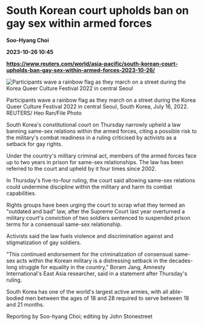 # South Korean court upholds ban on gay sex within armed forces
**Soo-Hyang Choi**

**2023-10-26 10:45**

**https://www.reuters.com/world/asia-pacific/south-korean-court-upholds-ban-gay-sex-within-armed-forces-2023-10-26/**

![Participants wave a rainbow flag as they march on a street during the Korea Queer Culture Festival 2022 in central Seoul](https://www.reuters.com/resizer/2JcVligbzCGi96GFooIkeS2cm3Q=/1920x0/filters:quality(80)/cloudfront-us-east-2.images.arcpublishing.com/reuters/YZOQZDNU5VIZPBWWMQFCXB4DAQ.jpg)

Participants wave a rainbow flag as they march on a street during the Korea Queer Culture Festival 2022 in central Seoul, South Korea, July 16, 2022. REUTERS/ Heo Ran/File Photo

South Korea's constitutional court on Thursday narrowly upheld a law banning same-sex relations within the armed forces, citing a possible risk to the military's combat readiness in a ruling criticised by activists as a setback for gay rights.

Under the country's military criminal act, members of the armed forces face up to two years in prison for same-sex relationships. The law has been referred to the court and upheld by it four times since 2002.

In Thursday's five-to-four ruling, the court said allowing same-sex relations could undermine discipline within the military and harm its combat capabilities.

Rights groups have been urging the court to scrap what they termed an "outdated and bad" law, after the Supreme Court last year overturned a military court's conviction of two soldiers sentenced to suspended prison terms for a consensual same-sex relationship.

Activists said the law fuels violence and discrimination against and stigmatization of gay soldiers.

"This continued endorsement for the criminalization of consensual same-sex acts within the Korean military is a distressing setback in the decades-long struggle for equality in the country," Boram Jang, Amnesty International's East Asia researcher, said in a statement after Thursday's ruling.

South Korea has one of the world's largest active armies, with all able-bodied men between the ages of 18 and 28 required to serve between 18 and 21 months.

Reporting by Soo-hyang Choi; editing by John Stonestreet